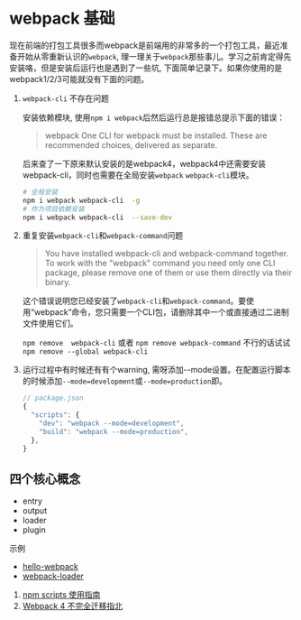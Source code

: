 # webpack 基础

现在前端的打包工具很多而webpack是前端用的非常多的一个打包工具，最近准备开始从零重新认识的`webpack`, 理一理关于`webpack`那些事儿。学习之前肯定得先安装咯，但是安装后运行也是遇到了一些坑, 下面简单记录下。如果你使用的是webpack1/2/3可能就没有下面的问题。

1. `webpack-cli` 不存在问题

    安装依赖模块, 使用`npm i webpack`后然后运行总是报错总提示下面的错误：
    > webpack One CLI for webpack must be installed. These are recommended choices, delivered as separate.

    后来查了一下原来默认安装的是webpack4，webpack4中还需要安装webpack-cli，同时也需要在全局安装`webpack` `webpack-cli`模块。

    ```bash
    # 全局安装
    npm i webpack webpack-cli  -g
    # 作为项目依赖安装
    npm i webpack webpack-cli  --save-dev
    ```

2. 重复安装`webpack-cli`和`webpack-command`问题
   > You have installed webpack-cli and webpack-command together. To work with the "webpack" command you need only one CLI package, please remove one of them or use them directly via their binary.

   这个错误说明您已经安装了`webpack-cli`和`webpack-command`。要使用“webpack”命令，您只需要一个CLI包，请删除其中一个或直接通过二进制文件使用它们。

   `npm remove  webpack-cli` 或者 `npm remove webpack-command` 不行的话试试 `npm remove --global webpack-cli`

3. 运行过程中有时候还有有个warning, 需呀添加--mode设置。在配置运行脚本的时候添加`--mode=development`或`--mode=production`即。

    ```javascript
    // package.json
    {
      "scripts": {
        "dev": "webpack --mode=development",
        "build": "webpack --mode=production",
      },
    }
    ```

## 四个核心概念

+ entry
+ output
+ loader
+ plugin

示例

+ [hello-webpack](./case/hello-webpack/READEME.md)
+ [webpack-loader](./case/loader/READEME.md)

1. [npm scripts 使用指南](http://www.ruanyifeng.com/blog/2016/10/npm_scripts.html)
2. [Webpack 4 不完全迁移指北](https://github.com/dwqs/blog/issues/60)